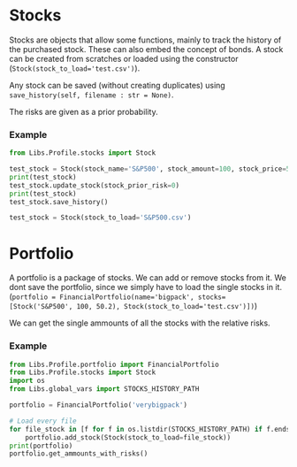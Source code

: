 # **Stocks**
Stocks are objects that allow some functions, mainly to track the history of the purchased stock. These can also embed the concept of bonds.
A stock can be created from scratches or loaded using the constructor (```Stock(stock_to_load='test.csv')```).

Any stock can be saved (without creating duplicates) using ```save_history(self, filename : str = None)```.

The risks are given as a prior probability.

### Example
```python
from Libs.Profile.stocks import Stock

test_stock = Stock(stock_name='S&P500', stock_amount=100, stock_price=50.2, stock_prior_risk=0.001)
print(test_stock)
test_stock.update_stock(stock_prior_risk=0)
print(test_stock)
test_stock.save_history()

test_stock = Stock(stock_to_load='S&P500.csv')
```

# **Portfolio**
A portfolio is a package of stocks. We can add or remove stocks from it. We dont save the portfolio, since we simply have to load the single stocks in it.
(```portfolio = FinancialPortfolio(name='bigpack', stocks=[Stock('S&P500', 100, 50.2), Stock(stock_to_load='test.csv')])```)

We can get the single ammounts of all the stocks with the relative risks.

### Example
```python
from Libs.Profile.portfolio import FinancialPortfolio
from Libs.Profile.stocks import Stock
import os
from Libs.global_vars import STOCKS_HISTORY_PATH

portfolio = FinancialPortfolio('verybigpack')

# Load every file
for file_stock in [f for f in os.listdir(STOCKS_HISTORY_PATH) if f.endswith('.csv')]:
    portfolio.add_stock(Stock(stock_to_load=file_stock))
print(portfolio)
portfolio.get_ammounts_with_risks()
```